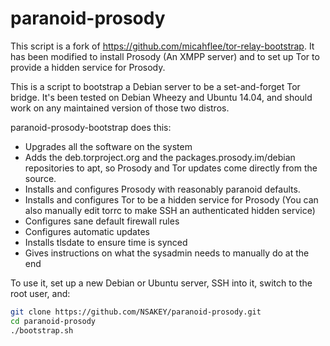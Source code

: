 paranoid-prosody
===================

This script is a fork of https://github.com/micahflee/tor-relay-bootstrap. It has been modified to install Prosody (An XMPP server) and to set up Tor to provide a hidden service for Prosody.

This is a script to bootstrap a Debian server to be a set-and-forget Tor bridge. It's been tested on Debian Wheezy and Ubuntu 14.04, and should work on any maintained version of those two distros.

paranoid-prosody-bootstrap does this:

* Upgrades all the software on the system
* Adds the deb.torproject.org and the packages.prosody.im/debian repositories to apt, so Prosody and Tor updates come directly from the source.
* Installs and configures Prosody with reasonably paranoid defaults.
* Installs and configures Tor to be a hidden service for Prosody (You can also manually edit torrc to make SSH an authenticated hidden service)
* Configures sane default firewall rules
* Configures automatic updates
* Installs tlsdate to ensure time is synced
* Gives instructions on what the sysadmin needs to manually do at the end

To use it, set up a new Debian or Ubuntu server, SSH into it, switch to the root user, and:

```sh
git clone https://github.com/NSAKEY/paranoid-prosody.git
cd paranoid-prosody
./bootstrap.sh
```

